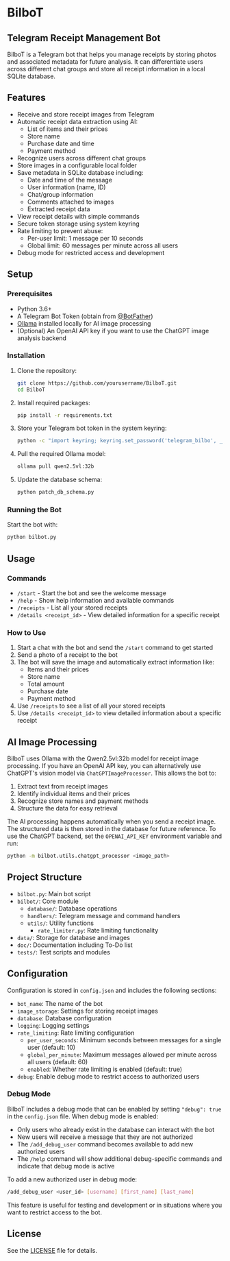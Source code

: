 # BilboT
## Telegram Receipt Management Bot

BilboT is a Telegram bot that helps you manage receipts by storing photos and associated metadata for future analysis. It can differentiate users across different chat groups and store all receipt information in a local SQLite database.

## Features

- Receive and store receipt images from Telegram
- Automatic receipt data extraction using AI:
  - List of items and their prices
  - Store name
  - Purchase date and time
  - Payment method
- Recognize users across different chat groups
- Store images in a configurable local folder
- Save metadata in SQLite database including:
  - Date and time of the message
  - User information (name, ID)
  - Chat/group information
  - Comments attached to images
  - Extracted receipt data
- View receipt details with simple commands
- Secure token storage using system keyring
- Rate limiting to prevent abuse:
  - Per-user limit: 1 message per 10 seconds
  - Global limit: 60 messages per minute across all users
- Debug mode for restricted access and development

## Setup

### Prerequisites

- Python 3.6+
- A Telegram Bot Token (obtain from [@BotFather](https://t.me/botfather))
- [Ollama](https://ollama.ai/download) installed locally for AI image processing
- (Optional) An OpenAI API key if you want to use the ChatGPT image analysis backend

### Installation

1. Clone the repository:
   ```bash
   git clone https://github.com/yourusername/BilboT.git
   cd BilboT
   ```

2. Install required packages:
   ```bash
   pip install -r requirements.txt
   ```

3. Store your Telegram bot token in the system keyring:
   ```bash
   python -c "import keyring; keyring.set_password('telegram_bilbo', __import__('socket').gethostname(), 'YOUR_BOT_TOKEN')"
   ```

4. Pull the required Ollama model:
   ```bash
   ollama pull qwen2.5vl:32b
   ```

5. Update the database schema:
   ```bash
   python patch_db_schema.py
   ```

### Running the Bot

Start the bot with:
```bash
python bilbot.py
```

## Usage

### Commands

- `/start` - Start the bot and see the welcome message
- `/help` - Show help information and available commands
- `/receipts` - List all your stored receipts
- `/details <receipt_id>` - View detailed information for a specific receipt

### How to Use

1. Start a chat with the bot and send the `/start` command to get started
2. Send a photo of a receipt to the bot
3. The bot will save the image and automatically extract information like:
   - Items and their prices
   - Store name
   - Total amount
   - Purchase date
   - Payment method
4. Use `/receipts` to see a list of all your stored receipts
5. Use `/details <receipt_id>` to view detailed information about a specific receipt

## AI Image Processing

BilboT uses Ollama with the Qwen2.5vl:32b model for receipt image processing. If you have an OpenAI API key, you can alternatively use ChatGPT's vision model via `ChatGPTImageProcessor`. This allows the bot to:

1. Extract text from receipt images
2. Identify individual items and their prices
3. Recognize store names and payment methods
4. Structure the data for easy retrieval

The AI processing happens automatically when you send a receipt image. The structured data is then stored in the database for future reference.
To use the ChatGPT backend, set the `OPENAI_API_KEY` environment variable and run:
```bash
python -m bilbot.utils.chatgpt_processor <image_path>
```

## Project Structure

- `bilbot.py`: Main bot script
- `bilbot/`: Core module
  - `database/`: Database operations
  - `handlers/`: Telegram message and command handlers
  - `utils/`: Utility functions
    - `rate_limiter.py`: Rate limiting functionality
- `data/`: Storage for database and images
- `doc/`: Documentation including To-Do list
- `tests/`: Test scripts and modules

## Configuration

Configuration is stored in `config.json` and includes the following sections:

- `bot_name`: The name of the bot
- `image_storage`: Settings for storing receipt images
- `database`: Database configuration
- `logging`: Logging settings
- `rate_limiting`: Rate limiting configuration
  - `per_user_seconds`: Minimum seconds between messages for a single user (default: 10)
  - `global_per_minute`: Maximum messages allowed per minute across all users (default: 60)
  - `enabled`: Whether rate limiting is enabled (default: true)
- `debug`: Enable debug mode to restrict access to authorized users

### Debug Mode

BilboT includes a debug mode that can be enabled by setting `"debug": true` in the `config.json` file. When debug mode is enabled:

- Only users who already exist in the database can interact with the bot
- New users will receive a message that they are not authorized
- The `/add_debug_user` command becomes available to add new authorized users
- The `/help` command will show additional debug-specific commands and indicate that debug mode is active

To add a new authorized user in debug mode:

```bash
/add_debug_user <user_id> [username] [first_name] [last_name]
```

This feature is useful for testing and development or in situations where you want to restrict access to the bot.

## License

See the [LICENSE](LICENSE) file for details.
